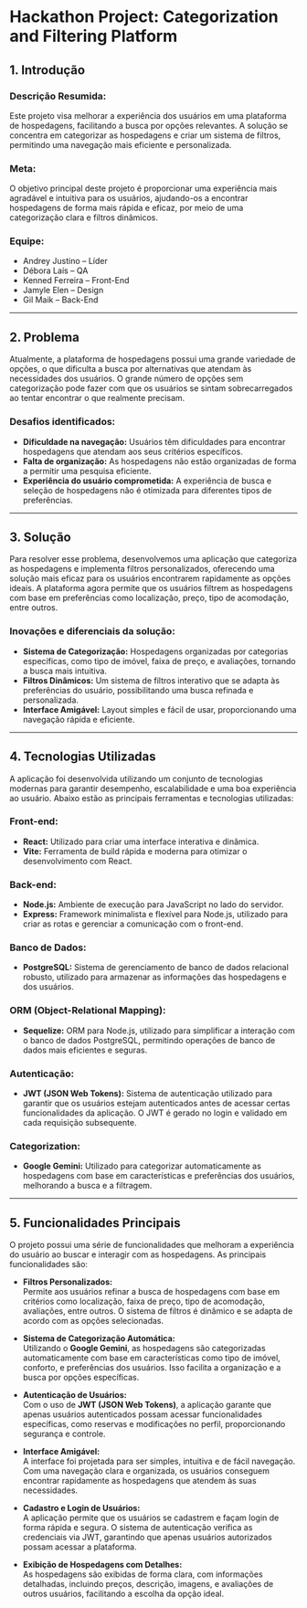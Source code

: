 # Hackathon Project: Categorization and Filtering Platform

## 1. Introdução

### Descrição Resumida:  
Este projeto visa melhorar a experiência dos usuários em uma plataforma de hospedagens, facilitando a busca por opções relevantes. A solução se concentra em categorizar as hospedagens e criar um sistema de filtros, permitindo uma navegação mais eficiente e personalizada.

### Meta:  
O objetivo principal deste projeto é proporcionar uma experiência mais agradável e intuitiva para os usuários, ajudando-os a encontrar hospedagens de forma mais rápida e eficaz, por meio de uma categorização clara e filtros dinâmicos.

### Equipe:  
- Andrey Justino – Líder  
- Débora Laís – QA  
- Kenned Ferreira – Front-End  
- Jamyle Elen – Design  
- Gil Maik – Back-End  

---

## 2. Problema

Atualmente, a plataforma de hospedagens possui uma grande variedade de opções, o que dificulta a busca por alternativas que atendam às necessidades dos usuários. O grande número de opções sem categorização pode fazer com que os usuários se sintam sobrecarregados ao tentar encontrar o que realmente precisam.

### Desafios identificados:
- **Dificuldade na navegação:** Usuários têm dificuldades para encontrar hospedagens que atendam aos seus critérios específicos.
- **Falta de organização:** As hospedagens não estão organizadas de forma a permitir uma pesquisa eficiente.
- **Experiência do usuário comprometida:** A experiência de busca e seleção de hospedagens não é otimizada para diferentes tipos de preferências.

---

## 3. Solução

Para resolver esse problema, desenvolvemos uma aplicação que categoriza as hospedagens e implementa filtros personalizados, oferecendo uma solução mais eficaz para os usuários encontrarem rapidamente as opções ideais. A plataforma agora permite que os usuários filtrem as hospedagens com base em preferências como localização, preço, tipo de acomodação, entre outros.

### Inovações e diferenciais da solução:
- **Sistema de Categorização:** Hospedagens organizadas por categorias específicas, como tipo de imóvel, faixa de preço, e avaliações, tornando a busca mais intuitiva.
- **Filtros Dinâmicos:** Um sistema de filtros interativo que se adapta às preferências do usuário, possibilitando uma busca refinada e personalizada.
- **Interface Amigável:** Layout simples e fácil de usar, proporcionando uma navegação rápida e eficiente.

---

## 4. Tecnologias Utilizadas

A aplicação foi desenvolvida utilizando um conjunto de tecnologias modernas para garantir desempenho, escalabilidade e uma boa experiência ao usuário. Abaixo estão as principais ferramentas e tecnologias utilizadas:

### Front-end:
- **React:** Utilizado para criar uma interface interativa e dinâmica.
- **Vite:** Ferramenta de build rápida e moderna para otimizar o desenvolvimento com React.

### Back-end:
- **Node.js:** Ambiente de execução para JavaScript no lado do servidor.
- **Express:** Framework minimalista e flexível para Node.js, utilizado para criar as rotas e gerenciar a comunicação com o front-end.

### Banco de Dados:
- **PostgreSQL:** Sistema de gerenciamento de banco de dados relacional robusto, utilizado para armazenar as informações das hospedagens e dos usuários.

### ORM (Object-Relational Mapping):
- **Sequelize:** ORM para Node.js, utilizado para simplificar a interação com o banco de dados PostgreSQL, permitindo operações de banco de dados mais eficientes e seguras.

### Autenticação:
- **JWT (JSON Web Tokens):** Sistema de autenticação utilizado para garantir que os usuários estejam autenticados antes de acessar certas funcionalidades da aplicação. O JWT é gerado no login e validado em cada requisição subsequente.

### Categorization:
- **Google Gemini:** Utilizado para categorizar automaticamente as hospedagens com base em características e preferências dos usuários, melhorando a busca e a filtragem.

---

## 5. Funcionalidades Principais

O projeto possui uma série de funcionalidades que melhoram a experiência do usuário ao buscar e interagir com as hospedagens. As principais funcionalidades são:

- **Filtros Personalizados:**  
  Permite aos usuários refinar a busca de hospedagens com base em critérios como localização, faixa de preço, tipo de acomodação, avaliações, entre outros. O sistema de filtros é dinâmico e se adapta de acordo com as opções selecionadas.

- **Sistema de Categorização Automática:**  
  Utilizando o **Google Gemini**, as hospedagens são categorizadas automaticamente com base em características como tipo de imóvel, conforto, e preferências dos usuários. Isso facilita a organização e a busca por opções específicas.

- **Autenticação de Usuários:**  
  Com o uso de **JWT (JSON Web Tokens)**, a aplicação garante que apenas usuários autenticados possam acessar funcionalidades específicas, como reservas e modificações no perfil, proporcionando segurança e controle.

- **Interface Amigável:**  
  A interface foi projetada para ser simples, intuitiva e de fácil navegação. Com uma navegação clara e organizada, os usuários conseguem encontrar rapidamente as hospedagens que atendem às suas necessidades.

- **Cadastro e Login de Usuários:**  
  A aplicação permite que os usuários se cadastrem e façam login de forma rápida e segura. O sistema de autenticação verifica as credenciais via JWT, garantindo que apenas usuários autorizados possam acessar a plataforma.

- **Exibição de Hospedagens com Detalhes:**  
  As hospedagens são exibidas de forma clara, com informações detalhadas, incluindo preços, descrição, imagens, e avaliações de outros usuários, facilitando a escolha da opção ideal.

